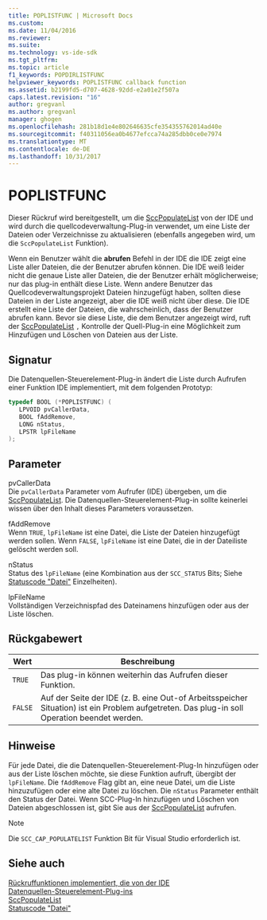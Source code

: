 ```yaml
---
title: POPLISTFUNC | Microsoft Docs
ms.custom: 
ms.date: 11/04/2016
ms.reviewer: 
ms.suite: 
ms.technology: vs-ide-sdk
ms.tgt_pltfrm: 
ms.topic: article
f1_keywords: POPDIRLISTFUNC
helpviewer_keywords: POPLISTFUNC callback function
ms.assetid: b2199fd5-d707-4628-92dd-e2a01e2f507a
caps.latest.revision: "16"
author: gregvanl
ms.author: gregvanl
manager: ghogen
ms.openlocfilehash: 281b18d1e4e802646635cfe354355762014ad40e
ms.sourcegitcommit: f40311056ea0b4677efcca74a285dbb0ce0e7974
ms.translationtype: MT
ms.contentlocale: de-DE
ms.lasthandoff: 10/31/2017
---
```

# <a name="poplistfunc"></a>POPLISTFUNC
Dieser Rückruf wird bereitgestellt, um die [SccPopulateList](../extensibility/sccpopulatelist-function.md) von der IDE und wird durch die quellcodeverwaltung-Plug-in verwendet, um eine Liste der Dateien oder Verzeichnisse zu aktualisieren (ebenfalls angegeben wird, um die `SccPopulateList` Funktion).  
  
 Wenn ein Benutzer wählt die **abrufen** Befehl in der IDE die IDE zeigt eine Liste aller Dateien, die der Benutzer abrufen können. Die IDE weiß leider nicht die genaue Liste aller Dateien, die der Benutzer erhält möglicherweise; nur das plug-in enthält diese Liste. Wenn andere Benutzer das Quellcodeverwaltungsprojekt Dateien hinzugefügt haben, sollten diese Dateien in der Liste angezeigt, aber die IDE weiß nicht über diese. Die IDE erstellt eine Liste der Dateien, die wahrscheinlich, dass der Benutzer abrufen kann. Bevor sie diese Liste, die dem Benutzer angezeigt wird, ruft der [SccPopulateList](../extensibility/sccpopulatelist-function.md) `,` Kontrolle der Quell-Plug-in eine Möglichkeit zum Hinzufügen und Löschen von Dateien aus der Liste.  
  
## <a name="signature"></a>Signatur  
 Die Datenquellen-Steuerelement-Plug-in ändert die Liste durch Aufrufen einer Funktion IDE implementiert, mit dem folgenden Prototyp:  
  
```cpp  
typedef BOOL (*POPLISTFUNC) (  
   LPVOID pvCallerData,  
   BOOL fAddRemove,  
   LONG nStatus,  
   LPSTR lpFileName  
);  
```  
  
## <a name="parameters"></a>Parameter  
 pvCallerData  
 Die `pvCallerData` Parameter vom Aufrufer (IDE) übergeben, um die [SccPopulateList](../extensibility/sccpopulatelist-function.md). Die Datenquellen-Steuerelement-Plug-in sollte keinerlei wissen über den Inhalt dieses Parameters voraussetzen.  
  
 fAddRemove  
 Wenn `TRUE`, `lpFileName` ist eine Datei, die Liste der Dateien hinzugefügt werden sollen. Wenn `FALSE`, `lpFileName` ist eine Datei, die in der Dateiliste gelöscht werden soll.  
  
 nStatus  
 Status des `lpFileName` (eine Kombination aus der `SCC_STATUS` Bits; Siehe [Statuscode "Datei"](../extensibility/file-status-code-enumerator.md) Einzelheiten).  
  
 lpFileName  
 Vollständigen Verzeichnispfad des Dateinamens hinzufügen oder aus der Liste löschen.  
  
## <a name="return-value"></a>Rückgabewert  
  
|Wert|Beschreibung|  
|-----------|-----------------|  
|`TRUE`|Das plug-in können weiterhin das Aufrufen dieser Funktion.|  
|`FALSE`|Auf der Seite der IDE (z. B. eine Out-of Arbeitsspeicher Situation) ist ein Problem aufgetreten. Das plug-in soll Operation beendet werden.|  
  
## <a name="remarks"></a>Hinweise  
 Für jede Datei, die die Datenquellen-Steuerelement-Plug-In hinzufügen oder aus der Liste löschen möchte, sie diese Funktion aufruft, übergibt der `lpFileName`. Die `fAddRemove` Flag gibt an, eine neue Datei, um die Liste hinzuzufügen oder eine alte Datei zu löschen. Die `nStatus` Parameter enthält den Status der Datei. Wenn SCC-Plug-In hinzufügen und Löschen von Dateien abgeschlossen ist, gibt Sie aus der [SccPopulateList](../extensibility/sccpopulatelist-function.md) aufrufen.  
  
> [!NOTE]
>  Die `SCC_CAP_POPULATELIST` Funktion Bit für Visual Studio erforderlich ist.  
  
## <a name="see-also"></a>Siehe auch  
 [Rückruffunktionen implementiert, die von der IDE](../extensibility/callback-functions-implemented-by-the-ide.md)   
 [Datenquellen-Steuerelement-Plug-ins](../extensibility/source-control-plug-ins.md)   
 [SccPopulateList](../extensibility/sccpopulatelist-function.md)   
 [Statuscode "Datei"](../extensibility/file-status-code-enumerator.md)